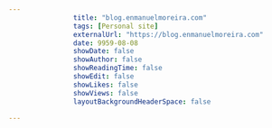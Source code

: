 ---
                title: "blog.enmanuelmoreira.com"
                tags: [Personal site]
                externalUrl: "https://blog.enmanuelmoreira.com"
                date: 9959-08-08
                showDate: false
                showAuthor: false
                showReadingTime: false
                showEdit: false
                showLikes: false
                showViews: false
                layoutBackgroundHeaderSpace: false
                ---
